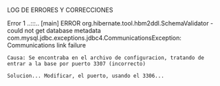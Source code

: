 LOG DE ERRORES Y CORRECCIONES

  Error 1 ..:::..
    [main] ERROR org.hibernate.tool.hbm2ddl.SchemaValidator  - could not get database metadata
    com.mysql.jdbc.exceptions.jdbc4.CommunicationsException: Communications link failure

    Causa: Se encontraba en el archivo de configuracion, tratando de entrar a la base por puerto 3307 (incorrecto)

    Solucion... Modificar, el puerto, usando el 3306...

  
